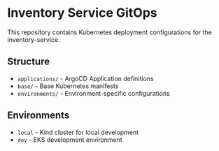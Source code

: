 # Inventory Service GitOps

This repository contains Kubernetes deployment configurations for the inventory-service.

## Structure
- `applications/` - ArgoCD Application definitions
- `base/` - Base Kubernetes manifests
- `environments/` - Environment-specific configurations

## Environments
- `local` - Kind cluster for local development
- `dev` - EKS development environment